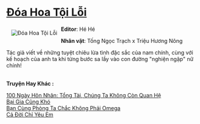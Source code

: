 <a href="https://utruyen.com/doa-hoa-toi-loi/17351/" title="Đóa Hoa Tội Lỗi"><h1>Đóa Hoa Tội Lỗi</h1></a><div style="display:table"><img align="right" style="float: left; padding: 10px;" src="https://utruyen.com/images/story/200x260/doa-hoa-toi-loi.jpg" alt="Đóa Hoa Tội Lỗi"><b>Editor</b>: Hé Hé<p></p><b>Nhân vật</b>: Tống Ngọc Trạch x Triệu Hương Nông<p></p>Tác giả viết về những tuyệt chiêu lừa tình đặc sắc của nam chính, cùng với kế hoạch của anh ta khi từng bước sa lầy vào con đường "nghiện ngập" nữ chính!</div><p><br><b>Truyện Hay Khác :</b></p><a href="https://utruyen.com/100-ngay-hon-nhan-tong-tai-chung-ta-khong-con-quan-he/22080/" alt="100 Ngày Hôn Nhân: Tổng Tài, Chúng Ta Không Còn Quan Hệ">100 Ngày Hôn Nhân: Tổng Tài, Chúng Ta Không Còn Quan Hệ</a><br/><a href="https://github.com/quanluxury/ngontinh_sac/tree/master/truyenhay/17634/" alt="Bại Gia Cũng Khó">Bại Gia Cũng Khó</a><br/><a href="https://github.com/quanluxury/dammy/tree/master/truyenhay/22337/" alt="Bạn Cùng Phòng Ta Chắc Không Phải Omega">Bạn Cùng Phòng Ta Chắc Không Phải Omega</a><br/><a href="https://github.com/quanluxury/ngontinhhot/tree/master/truyenhay/19170/" alt="Cả Đời Chỉ Yêu Em">Cả Đời Chỉ Yêu Em</a><br/>